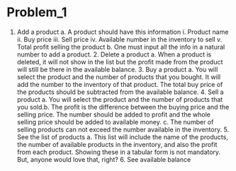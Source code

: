 # Problem_1
1. Add a product a. A product should have this information i. Product name ii. Buy price iii. Sell price iv. Available number in the inventory to sell v. Total profit selling the product b. One must input all the info in a natural number to add a product. 2. Delete a product a. When a product is deleted, it will not show in the list but the profit made from the product will still be there in the available balance. 3. Buy a product a. You will select the product and the number of products that you bought. It will add the number to the inventory of that product. The total buy price of the products should be subtracted from the available balance. 4. Sell a product a. You will select the product and the number of products that you sold.b. The profit is the difference between the buying price and the selling price. The number should be added to profit and the whole selling price should be added to available money. c. The number of selling products can not exceed the number available in the inventory. 5. See the list of products a. This list will include the name of the products, the number of available products in the inventory, and also the profit from each product. Showing these in a tabular form is not mandatory. But, anyone would love that, right? 6. See available balance
